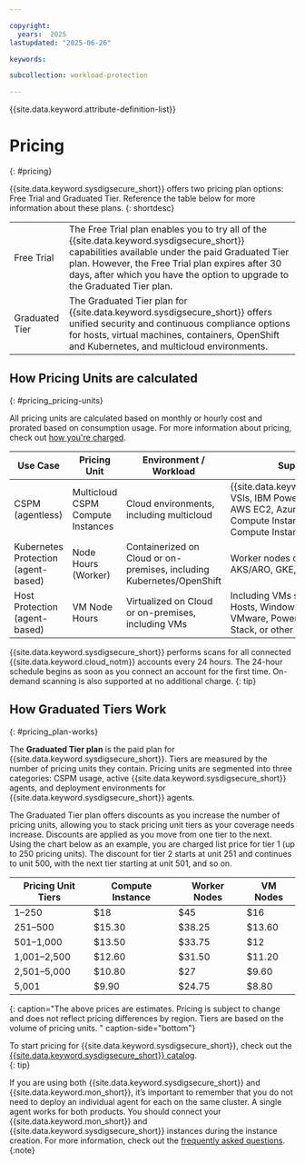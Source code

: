 ```yaml
---

copyright:
  years:  2025
lastupdated: "2025-06-26"

keywords:

subcollection: workload-protection

---
```


{{site.data.keyword.attribute-definition-list}}


# Pricing 
{: #pricing}

{{site.data.keyword.sysdigsecure_short}} offers two pricing plan options: Free Trial and Graduated Tier. Reference the table below for more information about these plans. 
{: shortdesc}

|   |   |
|---|---|
|  Free Trial | The Free Trial plan enables you to try  all of the {{site.data.keyword.sysdigsecure_short}} capabilities available under the paid Graduated Tier plan. However, the Free Trial plan expires after 30 days, after which you have the option to upgrade to the Graduated Tier plan.  |
|  Graduated Tier |   The Graduated Tier plan for {{site.data.keyword.sysdigsecure_short}} offers unified security and continuous compliance options for hosts, virtual machines, containers, OpenShift and Kubernetes, and multicloud environments.|

## How Pricing Units are calculated
{: #pricing_pricing-units}

All pricing units are calculated based on monthly or hourly cost and prorated based on consumption usage. For more information about pricing, check out [how you're charged](/docs/billing-usage?topic=billing-usage-charges). 

| Use Case  | Pricing Unit  |  Environment / Workload  |  Supported |
|---|---|---|---|
| CSPM (agentless)  | Multicloud CSPM Compute Instances | Cloud environments, including multicloud | {{site.data.keyword.cloud_notm}} VSIs, IBM PowerVS Instances, AWS EC2, Azure VMs, GCP Compute Instances, Oracle OCI Compute Instances. |
| Kubernetes Protection (agent-based) | Node Hours (Worker) | Containerized on Cloud or on-premises, including Kubernetes/OpenShift | Worker nodes on IKS/ROKS, AKS/ARO, GKE, OKE |
| Host Protection (agent-based) | VM Node Hours | Virtualized on Cloud or on-premises, including VMs | Including VMs such as Linux Hosts, Windows OS, AIX, VMware, Power, PowerVS, Open Stack, or other private clouds. |

{{site.data.keyword.sysdigsecure_short}} performs scans for all connected {{site.data.keyword.cloud_notm}} accounts every 24 hours. The 24-hour schedule begins as soon as you connect an account for the first time. On-demand scanning is also supported at no additional charge.
{: tip}

## How Graduated Tiers Work 
{: #pricing_plan-works}

The **Graduated Tier plan** is the paid plan for {{site.data.keyword.sysdigsecure_short}}. Tiers are measured by the number of pricing units they contain. Pricing units are segmented into three categories: CSPM usage, active {{site.data.keyword.sysdigsecure_short}} agents, and deployment environments for {{site.data.keyword.sysdigsecure_short}} agents.

The Graduated Tier plan offers discounts as you increase the number of pricing units, allowing you to stack pricing unit tiers as your coverage needs increase. Discounts are applied as you move from one tier to the next. Using the chart below as an example, you are charged list price for tier 1 (up to 250 pricing units). The discount for tier 2 starts at unit 251 and continues to unit 500, with the next tier starting at unit 501, and so on. 

| Pricing Unit Tiers  | Compute Instance  |  Worker Nodes  |  VM Nodes |
|---|---|---|---|
| 1–250   | $18 | $45 | $16 |
| 251–500   | $15.30 | $38.25 | $13.60  |
| 501–1,000   | $13.50 | $33.75 | $12 |
| 1,001–2,500   | $12.60 | $31.50 | $11.20  |
| 2,501–5,000   | $10.80 | $27 | $9.60  |
| 5,001   | $9.90 | $24.75 | $8.80  |
{: caption="The above prices are estimates. Pricing is subject to change and does not reflect pricing differences by region. Tiers are based on the volume of pricing units. " caption-side="bottom"}

To start pricing for {{site.data.keyword.sysdigsecure_short}}, check out the [{{site.data.keyword.sysdigsecure_short}} catalog](https://cloud.ibm.com/workload-protection/catalog/security-and-compliance-center-workload-protection).  
{: tip}

If you are using both {{site.data.keyword.sysdigsecure_short}} and {{site.data.keyword.mon_short}}, it’s important to remember that you do not need to deploy an individual agent for each on the same cluster. A single agent works for both products. You should connect your {{site.data.keyword.mon_short}} and {{site.data.keyword.sysdigsecure_short}} instances during the instance creation. For more information, check out the [frequently asked questions](/docs/monitoring?topic=monitoring-faq#faq_4).
{:note}
